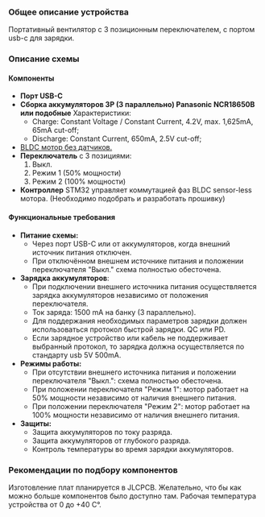 ### Общее описание устройства

Портативный вентилятор с 3 позиционным переключателем, с портом usb-с для зарядки.

### Описание схемы

#### Компоненты

- **Порт USB-C**
- **Сборка аккумуляторов 3P (3 параллельно) Panasonic NCR18650B или подобные**
  Характеристики:
    - Charge: Constant Voltage / Constant Current, 4.2V, max. 1,625mA, 65mA cut-off;
    - Discharge: Constant Current, 650mA, 2.5V cut-off;
- [BLDC мотор без датчиков.](https://aliexpress.ru/item/1005005889576281.html?sku_id=12000034718202502&spm=a2g2w.productlist.search_results.7.2c5f3fb5XRymVO)
- **Переключатель** с 3 позициями:
    1. Выкл.
    2. Режим 1 (50% мощности)
    3. Режим 2 (100% мощности)
- **Контроллер** STM32 управляет коммутацией фаз BLDC sensor-less мотора. (Необходимо подобрать и разработать прошивку)

#### Функциональные требования

- **Питание схемы:**
    - Через порт USB-C или от аккумуляторов, когда внешний источник питания отключен.
    - При отключённом внешнем источнике питания и положении переключателя "Выкл." схема полностью обесточена.
- **Зарядка аккумуляторов**:
    - При подключении внешнего источника питания осуществляется зарядка аккумуляторов независимо от положения
      переключателя.
    - Ток заряда: 1500 mA на банку (3 параллельно).
    - Для поддержания необходимых параметров зарядки должен использоваться протокол быстрой зарядки. QC или PD.
    - Если зарядное устройство или кабель не поддерживает выбранный протокол, то зарядка должна осуществляется по
      стандарту usb 5V 500mA.
- **Режимы работы:**
    - При отсутствии внешнего источника питания и положении переключателя "Выкл.": схема полностью обесточена.
    - При положении переключателя "Режим 1": мотор работает на 50% мощности независимо от наличия внешнего питания.
    - При положении переключателя "Режим 2": мотор работает на 100% мощности независимо от наличия внешнего питания.
- **Защиты:**
    - Защита аккумуляторов по току разряда.
    - Защита аккумуляторов от глубокого разряда.
    - Контроль температуры во время зарядки аккумуляторов.

### Рекомендации по подбору компонентов

Изготовление плат планируется в JLCPCB.
Желательно, что бы как можно больше компонентов было доступно там.
Рабочая температура устройства от 0 до +40 C°.
